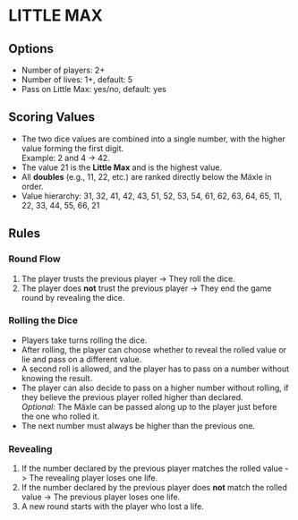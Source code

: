 # LITTLE MAX

## Options
* Number of players: 2+
* Number of lives: 1+, default: 5
* Pass on Little Max: yes/no, default: yes

## Scoring Values
* The two dice values are combined into a single number, with the higher value forming the first digit.\
Example: 2 and 4 -> 42.
* The value 21 is the **Little Max** and is the highest value.
* All **doubles** (e.g., 11, 22, etc.) are ranked directly below the Mäxle in order.
* Value hierarchy: 31, 32, 41, 42, 43, 51, 52, 53, 54, 61, 62, 63, 64, 65, 11, 22, 33, 44, 55, 66, 21

## Rules

### Round Flow
1. The player trusts the previous player -> They roll the dice.
2. The player does **not** trust the previous player -> They end the game round by revealing the dice.

### Rolling the Dice
* Players take turns rolling the dice.
* After rolling, the player can choose whether to reveal the rolled value or lie and pass on a different value.
* A second roll is allowed, and the player has to pass on a number without knowing the result.
* The player can also decide to pass on a higher number without rolling, if they believe the previous player rolled higher than declared.\
*Optional*: The Mäxle can be passed along up to the player just before the one who rolled it.
* The next number must always be higher than the previous one.

### Revealing
1. If the number declared by the previous player matches the rolled value -> The revealing player loses one life.
2. If the number declared by the previous player does **not** match the rolled value -> The previous player loses one life.
3. A new round starts with the player who lost a life.